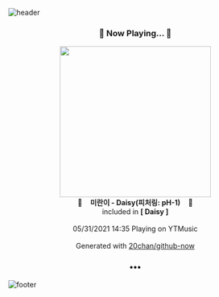 ![header](https://capsule-render.vercel.app/api?type=wave&height=170&section=header&text=Hi.%20I'm%20SHIFT&fontColor=090707&fontAlignX=45&fontAlignY=65&fontSize=100)

<h3 align="center">🎵 Now Playing... 🎵</h3>
<p align="center">
  <a href="https://music.youtube.com/watch?v=4IRBsQYY5QY">
    <img width="300" src="https://lh3.googleusercontent.com/jgsMWqIQmxoS2GqJiSHeA9H5sKIdvoA2uMO4Wi_w7vRMQrWO7g7O4I4-GRfWxOimEq9WuFsElcGxlJNn">
  </a>
  <br>
  🎵&nbsp&nbsp&nbsp <b>미란이 - Daisy(피처링: pH-1)</b> &nbsp&nbsp&nbsp🎵
  <br>
  included in <b>[ Daisy ]</b>
  
  <br />
  <br />
  05/31/2021 14:35 Playing on YTMusic
  <br />
  <br />
  Generated with <a href="https://github.com/20chan/github-now">20chan/github-now</a>
</p>

<h3 align="center">•••</h3>

![footer](https://capsule-render.vercel.app/api?type=wave&height=150&section=footer)
